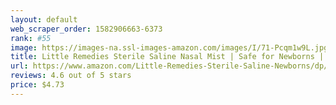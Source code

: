 ```yaml
---
layout: default 
﻿web_scraper_order: 1582906663-6373
rank: #55
image: https://images-na.ssl-images-amazon.com/images/I/71-Pcqm1w9L.jpg
title: Little Remedies Sterile Saline Nasal Mist | Safe for Newborns | 3 Fl Oz (Pack of 1) (50% More)
url: https://www.amazon.com/Little-Remedies-Sterile-Saline-Newborns/dp/B07S3B5R3Q/ref=zg_mw_hpc_55?_encoding=UTF8&psc=1&refRID=25WQDBTAJF2JRCYG7BG8
reviews: 4.6 out of 5 stars
price: $4.73 
---
```

